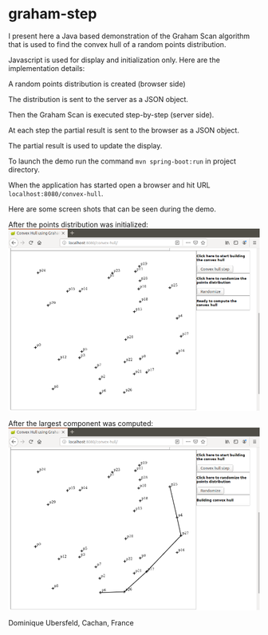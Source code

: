 # graham-step

I present here a Java based demonstration of the Graham Scan algorithm that is used to find the convex hull of a random points distribution.

Javascript is used for display and initialization only. Here are the implementation details:

A random points distribution is created (browser side)

The distribution is sent to the server as a JSON object.

Then the Graham Scan is executed step-by-step (server side).

At each step the partial result is sent to the browser as a JSON object.

The partial result is used to update the display.

To launch the demo run the command `mvn spring-boot:run` in project directory.

When the application has started open a browser and hit URL `localhost:8080/convex-hull`.

Here are some screen shots that can be seen during the demo.

After the points distribution was initialized:
![alt text](images/init.png "Points distribution initialized")

After the largest component was computed:
![alt text](images/step.png "Convex hull step")


Dominique Ubersfeld, Cachan, France

